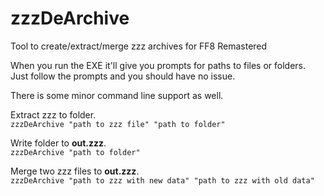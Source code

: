 # zzzDeArchive
Tool to create/extract/merge zzz archives for FF8 Remastered

When you run the EXE it'll give you prompts for paths to files or folders. Just follow the prompts and you should have no issue.

There is some minor command line support as well.

Extract zzz to folder.<br/>
`zzzDeArchive "path to zzz file" "path to folder"`

Write folder to __out.zzz__.<br/>
`zzzDeArchive "path to folder"`

Merge two zzz files to __out.zzz__.<br/>
`zzzDeArchive "path to zzz with new data" "path to zzz with old data"`
